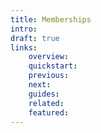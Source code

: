 ```yaml
---
title: Memberships
intro:
draft: true
links:
    overview:
    quickstart:
    previous:
    next:
    guides:
    related:
    featured:
---
```

